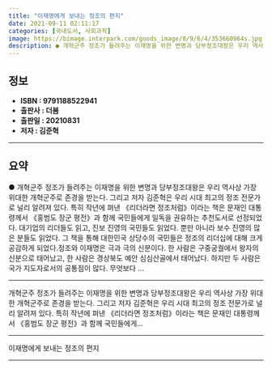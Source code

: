 ```yaml
---
title: "이재명에게 보내는 정조의 편지"
date: 2021-09-11 02:11:17
categories: [국내도서, 사회과학]
image: https://bimage.interpark.com/goods_image/0/9/6/4/353660964s.jpg
description: ● 개혁군주 정조가 들려주는 이재명을 위한 변명과 당부정조대왕은 우리 역사상 가장 위대한 개혁군주로 존경을 받는다. 그리고 저자 김준혁은 우리 시대 최고의 정조 전문가로 널리 알려져 있다. 특히 작년에 펴낸 《리더라면 정조처럼》이라는 책은 문재인 대통령께서 《홍범도 장군 평전》과 함께
---
```


## **정보**

- **ISBN : 9791188522941**
- **출판사 : 더봄**
- **출판일 : 20210831**
- **저자 : 김준혁**

------



## **요약**

●  개혁군주 정조가 들려주는 이재명을 위한 변명과 당부정조대왕은 우리 역사상 가장 위대한 개혁군주로 존경을 받는다. 그리고 저자 김준혁은 우리 시대 최고의 정조 전문가로 널리 알려져 있다. 특히 작년에 펴낸 《리더라면 정조처럼》이라는 책은 문재인 대통령께서 《홍범도 장군 평전》과 함께 국민들에게 일독을 권유하는 추천도서로 선정되었다. 대기업의 리더들도 읽고, 진보 진영의 국민들도 읽었다. 뿐만 아니라 보수 진영의 많은 분들도 읽었다. 그 책을 통해 대한민국 상당수의 국민들은 정조의 리더십에 대해 크게 공감하게 되었다.정조와 이재명은 극과 극의 신분이다. 한 사람은 구중궁궐에서 왕자의 신분으로 태어났고, 한 사람은 경상북도 예안 심심산골에서 태어났다. 하지만 두 사람은 국가 지도자로서의 공통점이 많다. 무엇보다 ...

------

개혁군주 정조가 들려주는 이재명을 위한 변명과 당부정조대왕은 우리 역사상 가장 위대한 개혁군주로 존경을 받는다. 그리고 저자 김준혁은 우리 시대 최고의 정조 전문가로 널리 알려져 있다. 특히 작년에 펴낸 《리더라면 정조처럼》이라는 책은 문재인 대통령께서 《홍범도 장군 평전》과 함께 국민들에게... 

------


이재명에게 보내는 정조의 편지 

------


